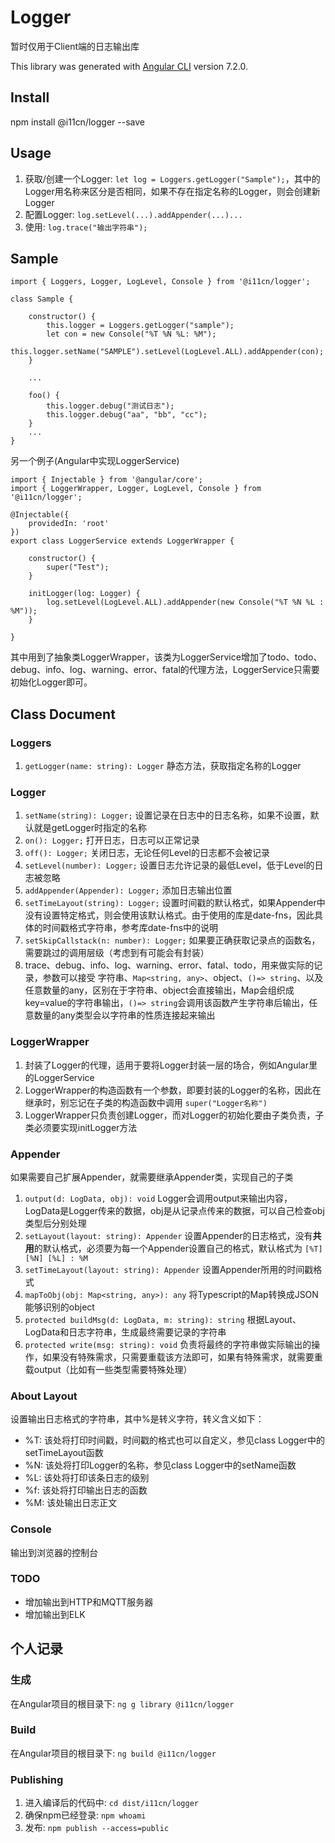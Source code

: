 # Logger

暂时仅用于Client端的日志输出库

This library was generated with [Angular CLI](https://github.com/angular/angular-cli) version 7.2.0.

## Install

npm install @i11cn/logger --save

## Usage

1. 获取/创建一个Logger: `let log = Loggers.getLogger("Sample");`，其中的Logger用名称来区分是否相同，如果不存在指定名称的Logger，则会创建新Logger
2. 配置Logger: `log.setLevel(...).addAppender(...)...`
3. 使用: `log.trace("输出字符串");`

## Sample

```
import { Loggers, Logger, LogLevel, Console } from '@i11cn/logger';

class Sample {

    constructor() {
        this.logger = Loggers.getLogger("sample");
        let con = new Console("%T %N %L: %M");
        this.logger.setName("SAMPLE").setLevel(LogLevel.ALL).addAppender(con);
    }

    ...

    foo() {
        this.logger.debug("测试日志");
        this.logger.debug("aa", "bb", "cc");
    }
    ...
}
```

另一个例子(Angular中实现LoggerService)

```
import { Injectable } from '@angular/core';
import { LoggerWrapper, Logger, LogLevel, Console } from '@i11cn/logger';

@Injectable({
    providedIn: 'root'
})
export class LoggerService extends LoggerWrapper {

    constructor() {
        super("Test");
    }

    initLogger(log: Logger) {
        log.setLevel(LogLevel.ALL).addAppender(new Console("%T %N %L : %M"));
    }

}
```

其中用到了抽象类LoggerWrapper，该类为LoggerService增加了todo、todo、debug、info、log、warning、error、fatal的代理方法，LoggerService只需要初始化Logger即可。

## Class Document

### Loggers

1. `getLogger(name: string): Logger` 静态方法，获取指定名称的Logger

### Logger

1. `setName(string): Logger;` 设置记录在日志中的日志名称，如果不设置，默认就是getLogger时指定的名称
2. `on(): Logger;` 打开日志，日志可以正常记录
3. `off(): Logger;` 关闭日志，无论任何Level的日志都不会被记录
4. `setLevel(number): Logger;` 设置日志允许记录的最低Level，低于Level的日志被忽略
5. `addAppender(Appender): Logger;` 添加日志输出位置
6. `setTimeLayout(string): Logger;` 设置时间戳的默认格式，如果Appender中没有设置特定格式，则会使用该默认格式。由于使用的库是date-fns，因此具体的时间戳格式字符串，参考库date-fns中的说明
7. `setSkipCallstack(n: number): Logger;` 如果要正确获取记录点的函数名，需要跳过的调用层级（考虑到有可能会有封装）
8. trace、debug、info、log、warning、error、fatal、todo，用来做实际的记录，参数可以接受 字符串、`Map<string, any>`、object、`()=> string`、以及任意数量的any，区别在于字符串、object会直接输出，Map会组织成key=value的字符串输出，`()=> string`会调用该函数产生字符串后输出，任意数量的any类型会以字符串的性质连接起来输出

### LoggerWrapper

1. 封装了Logger的代理，适用于要将Logger封装一层的场合，例如Angular里的LoggerService
2. LoggerWrapper的构造函数有一个参数，即要封装的Logger的名称，因此在继承时，别忘记在子类的构造函数中调用 `super("Logger名称")`
3. LoggerWrapper只负责创建Logger，而对Logger的初始化要由子类负责，子类必须要实现initLogger方法

### Appender

如果需要自己扩展Appender，就需要继承Appender类，实现自己的子类

1. `output(d: LogData, obj): void` Logger会调用output来输出内容，LogData是Logger传来的数据，obj是从记录点传来的数据，可以自己检查obj类型后分别处理
2. `setLayout(layout: string): Appender` 设置Appender的日志格式，没有**共用**的默认格式，必须要为每一个Appender设置自己的格式，默认格式为 `[%T] [%N] [%L] : %M`
3. `setTimeLayout(layout: string): Appender` 设置Appender所用的时间戳格式
4. `mapToObj(obj: Map<string, any>): any` 将Typescript的Map转换成JSON能够识别的object
5. `protected buildMsg(d: LogData, m: string): string` 根据Layout、LogData和日志字符串，生成最终需要记录的字符串
6. `protected write(msg: string): void` 负责将最终的字符串做实际输出的操作，如果没有特殊需求，只需要重载该方法即可，如果有特殊需求，就需要重载output（比如有一些类型需要特殊处理）

### About Layout

设置输出日志格式的字符串，其中%是转义字符，转义含义如下：

* %T: 该处将打印时间戳，时间戳的格式也可以自定义，参见class Logger中的setTimeLayout函数
* %N: 该处将打印Logger的名称，参见class Logger中的setName函数
* %L: 该处将打印该条日志的级别
* %f: 该处将打印输出日志的函数
* %M: 该处输出日志正文

### Console

输出到浏览器的控制台

### TODO

* 增加输出到HTTP和MQTT服务器
* 增加输出到ELK

## 个人记录

### 生成

在Angular项目的根目录下: `ng g library @i11cn/logger`

### Build

在Angular项目的根目录下: `ng build @i11cn/logger`

### Publishing

1. 进入编译后的代码中: `cd dist/i11cn/logger`
2. 确保npm已经登录: `npm whoami`
3. 发布: `npm publish --access=public`

